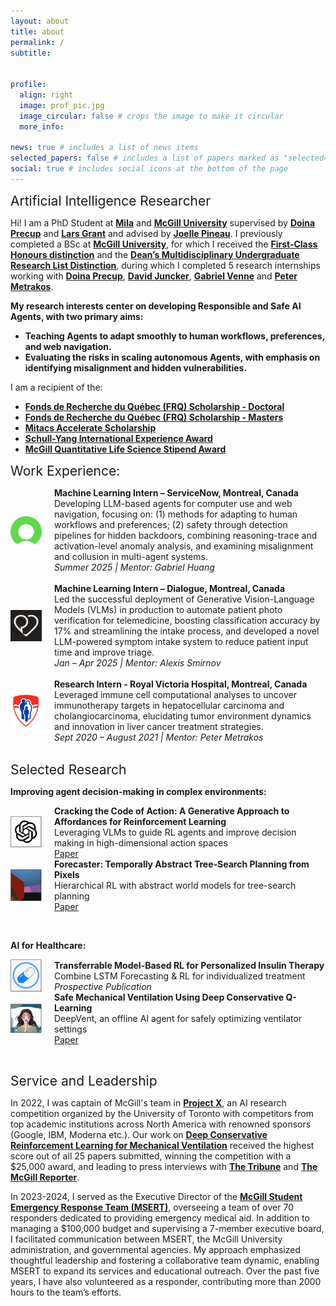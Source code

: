 ```yaml
---
layout: about
title: about
permalink: /
subtitle: 


profile:
  align: right
  image: prof_pic.jpg
  image_circular: false # crops the image to make it circular
  more_info:

news: true # includes a list of news items
selected_papers: false # includes a list of papers marked as "selected={true}"
social: true # includes social icons at the bottom of the page
---
```

<span style="font-size: 1.5em;">Artificial Intelligence Researcher</span>

Hi! I am a PhD Student at **[Mila](https://mila.quebec/en/)** and **[McGill University](https://www.mcgill.ca/)** supervised by **[Doina Precup](https://mila.quebec/en/person/doina-precup/)** and **[Lars Grant](https://www.ladydavis.ca/en/researcher/lars-grant/)** and advised by **[Joelle Pineau](https://ai.meta.com/people/1914216782353556/joelle-pineau/)**. I previously completed a BSc at **[McGill University](https://www.mcgill.ca/)**, for which I received the **[First-Class Honours distinction](https://www.mcgill.ca/study/2024-2025/university_regulations_and_resources/undergraduate/gi_graduation_honours)** and the **[Dean’s Multidisciplinary Undergraduate Research List Distinction](https://www.mcgill.ca/study/2024-2025/university_regulations_and_resources/undergraduate/gi_graduation_honours)**, during which I completed 5 research internships working with **[Doina Precup](https://mila.quebec/en/person/doina-precup/)**, **[David Juncker](https://juncker.lab.mcgill.ca/david-juncker)**, **[Gabriel Venne](https://www.mcgill.ca/ihse/about-us/who-we-are/associate-members/gabriel-venne)** and **[Peter Metrakos](https://rimuhc.ca/fr/-/peter-metrakos-md)**.

**My research interests center on developing Responsible and Safe AI Agents, with two primary aims:**
* **Teaching Agents to adapt smoothly to human workflows, preferences, and web navigation.**
* **Evaluating the risks in scaling autonomous Agents, with emphasis on identifying misalignment and hidden vulnerabilities.**


I am a recipient of the:
- **[Fonds de Recherche du Québec (FRQ) Scholarship - Doctoral](https://frq.gouv.qc.ca/en/health/)**
- **[Fonds de Recherche du Québec (FRQ) Scholarship - Masters](https://frq.gouv.qc.ca/en/health/)**
- **[Mitacs Accelerate Scholarship](https://www.mitacs.ca/our-programs/accelerate/)**
- **[Schull-Yang International Experience Award](https://www.mcgill.ca/iea/article/flemming-kondrup-bsc-anatomy-and-cell-biology-miea-ambassador-2021)**
- **[McGill Quantitative Life Science Stipend Award](https://www.mcgill.ca/qls/program-info)**

<span style="font-size: 1.5em;">Work Experience:</span>

<div style="display: flex; align-items: center;">
    <img src="../assets/img/servicenow.png" alt="ServiceNow Logo" style="width: 50px; margin-right: 20px;" />
    <div style="display: flex; flex-direction: column;">
        <strong>Machine Learning Intern – ServiceNow, Montreal, Canada</strong>  
        <p style="margin: 0;">Developing LLM-based agents for computer use and web navigation, focusing on: (1) methods for adapting to human workflows and preferences; (2) safety through detection pipelines for hidden backdoors, combining reasoning-trace and activation-level anomaly analysis, and examining misalignment and collusion in multi-agent systems.</p>
        <p style="margin: 0;"><em> Summer 2025 | Mentor: Gabriel Huang</em></p>
    </div>
</div>

<br>

<div style="display: flex; align-items: center;">
    <img src="../assets/img/dialogue.png" alt="Dialogue Logo" style="width: 50px; margin-right: 20px;" />
    <div style="display: flex; flex-direction: column;">
        <strong>Machine Learning Intern – Dialogue, Montreal, Canada</strong>  
        <p style="margin: 0;">	Led the successful deployment of Generative Vision-Language Models (VLMs) in production to automate patient photo verification for telemedicine, boosting classification accuracy by 17% and streamlining the intake process, and developed a novel LLM-powered symptom intake system to reduce patient input time and improve triage. </p>
        <p style="margin: 0;"><em>Jan – Apr 2025 | Mentor: Alexis Smirnov</em></p>
    </div>
</div>

<br>

<div style="display: flex; align-items: center;">
    <img src="../assets/img/RVH.png" alt="Dialogue Logo" style="width: 50px; margin-right: 20px;" />
    <div style="display: flex; flex-direction: column;">
        <strong>Research Intern - Royal Victoria Hospital, Montreal, Canada</strong>  
        <p style="margin: 0;">	Leveraged immune cell computational analyses to uncover immunotherapy targets in hepatocellular carcinoma and cholangiocarcinoma, elucidating tumor environment dynamics and innovation in liver cancer treatment strategies.  </p>
        <p style="margin: 0;"><em> Sept 2020 – August 2021 | Mentor: Peter Metrakos</em></p>
    </div>
</div>

<br>

<span style="font-size: 1.5em;">Selected Research</span>

**Improving agent decision-making in complex environments:**

<div style="display: flex; align-items: center;">
    <img src="../assets/img/llm.png" alt="Logo" style="width: 50px; margin-right: 20px;" />
    <div style="display: flex; flex-direction: column;">
        <strong>Cracking the Code of Action: A Generative Approach to Affordances for Reinforcement Learning</strong>  
        <p style="margin: 0;">Leveraging VLMs to guide RL agents and improve decision making in high-dimensional action spaces</p>
        <p style="margin: 0;"><a href="https://www.arxiv.org/pdf/2504.17282" target="_blank">Paper</a></p>
    </div>
</div>

<div style="display: flex; align-items: center;">
    <img src="../assets/img/forecaster.png" alt="Logo" style="width: 50px; margin-right: 20px;" />
    <div style="display: flex; flex-direction: column;">
        <strong>Forecaster: Temporally Abstract Tree-Search Planning from Pixels</strong>  
        <p style="margin: 0;">Hierarchical RL with abstract world models for tree-search planning</p>
        <p style="margin: 0;"><a href="https://arxiv.org/pdf/2310.09997" target="_blank">Paper</a></p>
    </div>
</div>

<br> <!-- This will create an extra line break -->

**AI for Healthcare:**

<div style="display: flex; align-items: center;">
    <img src="../assets/img/drug.png" alt="Logo" style="width: 50px; margin-right: 20px;" />
    <div style="display: flex; flex-direction: column;">
        <strong>Transferrable Model-Based RL for Personalized Insulin Therapy</strong>  
        <p style="margin: 0;">Combine LSTM Forecasting & RL for individualized treatment</p>
        <p style="margin: 0;"><em>Prospective Publication</em></p>
    </div>
</div>

<div style="display: flex; align-items: center;">
    <img src="../assets/img/deepvent.png" alt="Logo" style="width: 50px; margin-right: 20px;" />
    <div style="display: flex; flex-direction: column;">
        <strong>Safe Mechanical Ventilation Using Deep Conservative Q-Learning</strong>  
        <p style="margin: 0;">DeepVent, an offline AI agent for safely optimizing ventilator settings</p>
        <p style="margin: 0;"><a href="https://arxiv.org/pdf/2210.02552" target="_blank">Paper</a></p>
    </div>
</div>

<br> <!-- This will create an extra line break -->

<span style="font-size: 1.5em;">Service and Leadership</span>

In 2022, I was captain of McGill's team in **[Project X](https://www.uoft.ai/projectx)**, an AI research competition organized by the University of Toronto with competitors from top academic institutions across North America with renowned sponsors (Google, IBM, Moderna etc.). Our work on **[Deep Conservative Reinforcement Learning for Mechanical Ventilation](https://doi.org/10.1609/aaai.v37i13.26862)** received the highest score out of all 25 papers submitted, winning the competition with a $25,000 award, and leading to press interviews with **[The Tribune](https://www.thetribune.ca/sci-tech/six-mcgill-undergrads-win-uoft-international-artificial-intelligence-competition-03152022/)** and **[The McGill Reporter](https://reporter.mcgill.ca/undergrad-team-uses-machine-learning-to-create-a-better-hospital-ventilator/)**.

In 2023-2024, I served as the Executive Director of the **[McGill Student Emergency Response Team (MSERT)](http://msert.ca/)**, overseeing a team of over 70 responders dedicated to providing emergency medical aid. In addition to managing a $100,000 budget and supervising a 7-member executive board, I facilitated communication between MSERT, the McGill University administration, and governmental agencies. My approach emphasized thoughtful leadership and fostering a collaborative team dynamic, enabling MSERT to expand its services and educational outreach. Over the past five years, I have also volunteered as a responder, contributing more than 2000 hours to the team’s efforts.



